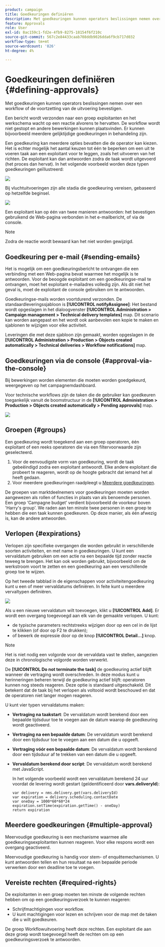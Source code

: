 ```yaml
---
product: campaign
title: Goedkeuringen definiëren
description: Met goedkeuringen kunnen operators beslissingen nemen over een workflow of de voortzetting van de uitvoering bevestigen
feature: Approvals
role: User
exl-id: 8ac159c1-fd2e-4fb9-8275-18154f6f210c
source-git-commit: 567c2e84433caab708ddb9026dda6f9cb717d032
workflow-type: tm+mt
source-wordcount: '826'
ht-degree: 4%

---
```


# Goedkeuringen definiëren {#defining-approvals}



Met goedkeuringen kunnen operators beslissingen nemen over een workflow of de voortzetting van de uitvoering bevestigen.

Een bericht wordt verzonden naar een groep exploitanten en het werkschema wacht op een reactie alvorens te hervatten. De workflow wordt niet gestopt en andere bewerkingen kunnen plaatsvinden. Er kunnen bijvoorbeeld meerdere gelijktijdige goedkeuringen in behandeling zijn.

Een goedkeuring kan meerdere opties bevatten die de operator kan kiezen. Het is echter mogelijk het aantal keuzen tot één te beperken om een uit te voeren taak aan een exploitant voor te leggen, zoals het uitvoeren van het richten. De exploitant kan dan antwoorden zodra de taak wordt uitgevoerd (het proces dan hervat). In het volgende voorbeeld worden deze typen goedkeuringen geïllustreerd:

![](assets/validation-1.png)

Bij vluchtuitvoeringen zijn alle stadia die goedkeuring vereisen, gebaseerd op hetzelfde beginsel.

![](assets/validation-1-in-op.png)

Een exploitant kan op één van twee manieren antwoorden: het bevestigen gebruikend de Web-pagina verbonden in het e-mailbericht, of via de console.

>[!NOTE]
>
>Zodra de reactie wordt bewaard kan het niet worden gewijzigd.

## Goedkeuring per e-mail {#sending-emails}

Het is mogelijk om een goedkeuringsbericht te ontvangen die een verbinding met een Web-pagina bevat waarmee het mogelijk is te antwoorden. Voor de beoogde exploitant om een goedkeuringse-mail te ontvangen, moet het exploitant e-mailadres volledig zijn. Als dit niet het geval is, moet de exploitant de console gebruiken om te antwoorden.

Goedkeuringse-mails worden voortdurend verzonden. De standaardleveringssjabloon is **[!UICONTROL notifyAssignee]**: Het bestand wordt opgeslagen in het dialoogvenster **[!UICONTROL Administration > Campaign management > Technical delivery templates]** map. Dit scenario kan worden aangepast en het wordt ook aanbevolen een kopie te maken en sjablonen te wijzigen voor elke activiteit.

Leveringen die met deze sjabloon zijn gemaakt, worden opgeslagen in de **[!UICONTROL Administration > Production > Objects created automatically > Technical deliveries > Workflow notifications]** map.

## Goedkeuringen via de console {#approval-via-the-console}

Bij bewerkingen worden elementen die moeten worden goedgekeurd, weergegeven op het campagnemdashboard.

Voor technische workflows zijn de taken die de gebruiker kan goedkeuren toegankelijk vanuit de boomstructuur in de **[!UICONTROL Administration > Production > Objects created automatically > Pending approvals]** map.

![](assets/validation-node.png)

## Groepen {#groups}

Een goedkeuring wordt toegekend aan een groep operatoren, één exploitant of een reeks operatoren die via een filtervoorwaarde zijn geselecteerd.

1. Voor de eenvoudigste vorm van goedkeuring, wordt de taak gebeëindigd zodra een exploitant antwoordt. Elke andere exploitant die probeert te reageren, wordt op de hoogte gebracht dat iemand het al heeft gedaan.
1. Voor meerdere goedkeuringen raadpleegt u [Meerdere goedkeuringen](#multiple-approval).

De groepen van marktdeelnemers voor goedkeuringen moeten worden aangewezen als rollen of functies in plaats van als benoemde personen. Een groep ‘Campagne budget’ verdient bijvoorbeeld de voorkeur boven &#39;Harry&#39;s group&#39;. We raden aan ten minste twee personen in een groep te hebben die een taak kunnen goedkeuren. Op deze manier, als één afwezig is, kan de andere antwoorden.

## Verlopen {#expirations}

Verlopen zijn specifieke overgangen die worden gebruikt in verschillende soorten activiteiten, en met name in goedkeuringen. U kunt een vervaldatum gebruiken om een actie na een bepaalde tijd zonder reactie teweeg te brengen. Het kan ook worden gebruikt, bijvoorbeeld om de werkstroom voort te zetten en een goedkeuring aan een verschillende groep toe te wijzen.

Op het tweede tabblad in de eigenschappen voor activiteitengoedkeuring kunt u een of meer vervaldatums definiëren. In feite kunt u meerdere vervaltypen definiëren.

![](assets/expiration.png)

Als u een nieuwe vervaldatum wilt toevoegen, klikt u **[!UICONTROL Add]**. Er wordt een overgang toegevoegd aan elk van de gemaakte verlopen. U kunt:

* de typische parameters rechtstreeks wijzigen door op een cel in de lijst te klikken (of door op F2 te drukken);
* of bewerk de expressie door op de knop **[!UICONTROL Detail...]** knop.

>[!NOTE]
>
>Het is niet nodig een volgorde voor de vervaldata vast te stellen, aangezien deze in chronologische volgorde worden verwerkt.

De **[!UICONTROL Do not terminate the task]** de goedkeuring actief blijft wanneer de vertraging wordt overschreden. In deze modus kunt u herinneringen beheren terwijl de goedkeuring actief blijft: operatoren kunnen nog steeds reageren. Deze optie is standaard uitgeschakeld. Dit betekent dat de taak bij het verlopen als voltooid wordt beschouwd en dat de operatoren niet langer mogen reageren.

U kunt vier typen vervaldatums maken:

* **Vertraging na taakstart**: De vervaldatum wordt berekend door een bepaalde tijdsduur toe te voegen aan de datum waarop de goedkeuring wordt geactiveerd.
* **Vertraging na een bepaalde datum**: De vervaldatum wordt berekend door een tijdsduur toe te voegen aan een datum die u opgeeft.
* **Vertraging vóór een bepaalde datum**: De vervaldatum wordt berekend door een tijdsduur af te trekken van een datum die u opgeeft.
* **Vervaldatum berekend door script**: De vervaldatum wordt berekend met JavaScript.

  In het volgende voorbeeld wordt een vervaldatum berekend 24 uur voordat de levering wordt gestart (geïdentificeerd door **vars.deliveryId**):

  ```
  var delivery = nms.delivery.get(vars.deliveryId)
  var expiration = delivery.scheduling.contactDate
  var oneDay = 1000*60*60*24
  expiration.setTime(expiration.getTime() - oneDay)
  return expiration
  ```

## Meerdere goedkeuringen {#multiple-approval}

Meervoudige goedkeuring is een mechanisme waarmee alle goedkeuringsexploitanten kunnen reageren. Voor elke respons wordt een overgang geactiveerd.

Meervoudige goedkeuring is handig voor stem- of enquêtemechanismen. U kunt antwoorden tellen en hun resultaat na een bepaalde periode verwerken door een deadline toe te voegen.

## Vereiste rechten {#required-rights}

De exploitanten in een groep moeten ten minste de volgende rechten hebben om op een goedkeuringsverzoek te kunnen reageren:

* Schrijfmachtigingen voor workflow.
* U kunt machtigingen voor lezen en schrijven voor de map met de taken die u wilt goedkeuren.

De groep Workflowuitvoering heeft deze rechten. Een exploitant die aan deze groep wordt toegevoegd heeft de rechten om op een goedkeuringsverzoek te antwoorden.
